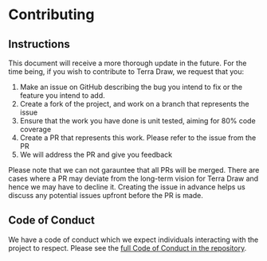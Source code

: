 # Contributing

## Instructions

This document will receive a more thorough update in the future. For the time being, if you wish to contribute to Terra Draw, we request that you:

1) Make an issue on GitHub describing the bug you intend to fix or the feature you intend to add.
2) Create a fork of the project, and work on a branch that represents the issue
3) Ensure that the work you have done is unit tested, aiming for 80% code coverage
4) Create a PR that represents this work. Please refer to the issue from the PR
5) We will address the PR and give you feedback 

Please note that we can not garauntee that all PRs will be merged. There are cases where a PR may deviate from the long-term vision for Terra Draw and hence we may have to decline it. Creating the issue in advance helps us discuss any potential issues upfront before the PR is made.

## Code of Conduct

We have a code of conduct which we expect individuals interacting with the project to respect. Please see the [full Code of Conduct in the repository](./CODE_OF_CONDUCT.md).